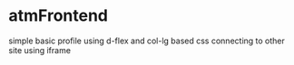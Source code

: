 # atmFrontend
simple basic profile using d-flex and col-lg based css connecting to other site using iframe

